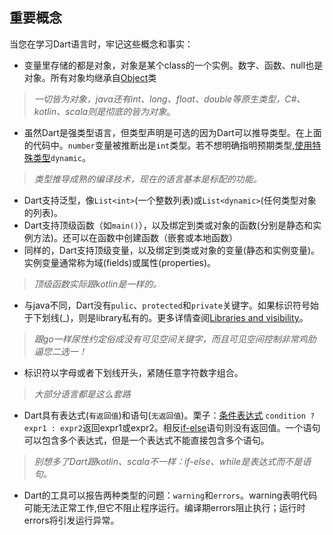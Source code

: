 ## 重要概念
当您在学习Dart语言时，牢记这些概念和事实：
- 变量里存储的都是对象，对象是某个class的一个实例。数字、函数、null也是对象。所有对象均继承自[Object](https://api.dartlang.org/stable/dart-core/Object-class.html)类

> *一切皆为对象，java还有int、long、float、double等原生类型，C#、kotlin、scala则是彻底的皆为对象*。

- 虽然Dart是强类型语言，但类型声明是可选的因为Dart可以推导类型。在上面的代码中。`number`变量被推断出是`int`类型。若不想明确指明预期类型,[使用特殊类型](https://www.dartlang.org/guides/language/effective-dart/design#do-annotate-with-object-instead-of-dynamic-to-indicate-any-object-is-allowed)`dynamic`。
> *类型推导成熟的编译技术，现在的语言基本是标配的功能。*
- Dart支持泛型，像`List<int>`(一个整数列表)或`List<dynamic>`(任何类型对象的列表)。
- Dart支持顶级函数（如`main()`），以及绑定到类或对象的函数(分别是静态和实例方法)。还可以在函数中创建函数（嵌套或本地函数）
- 同样的，Dart支持顶级变量，以及绑定到类或对象的变量(静态和实例变量)。实例变量通常称为域(fields)或属性(properties)。
> *顶级函数实际跟kotlin是一样的。*
- 与java不同，Dart没有`pulic`、`protected`和`private`关键字。如果标识符号始于下划线(_)，则是library私有的。更多详情查阅[Libraries and visibility](https://www.dartlang.org/guides/language/language-tour#libraries-and-visibility)。
> *跟go一样尿性约定俗成没有可见空间关键字，而且可见空间控制非常鸡肋逼您二选一！*
- 标识符以字母或者下划线开头，紧随任意字符数字组合。
> *大部分语言都是这么套路*
- Dart具有表达式(`有返回值`)和语句(`无返回值`)。栗子：[条件表达式](https://www.dartlang.org/guides/language/language-tour#conditional-expressions) `condition ? expr1 : expr2`返回expr1或expr2。相反[if-else](https://www.dartlang.org/guides/language/language-tour#if-and-else)语句则没有返回值。一个语句可以包含多个表达式，但是一个表达式不能直接包含多个语句。
> *别想多了Dart跟kotlin、scala不一样：if-else、while是表达式而不是语句。*
- Dart的工具可以报告两种类型的问题：`warning`和`errors`。warning表明代码可能无法正常工作,但它不阻止程序运行。编译期errors阻止执行；运行时errors将引发运行异常。